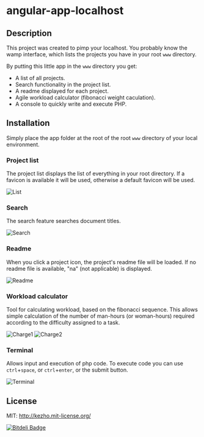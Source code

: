 # angular-app-localhost


## Description
This project was created to pimp your localhost. You probably know the wamp interface, which lists the projects you have in your root `www` directory.

By putting this little app in the `www` directory you get:

* A list of all projects.
* Search functionality in the project list.
* A readme displayed for each project.
* Agile workload calculator (fibonacci weight caculation). 
* A console to quickly write and execute PHP.


## Installation

Simply place the app folder at the root of the root `www` directory of your local environment.


### Project list

The project list displays the list of everything in your root directory.
If a favicon is available it will be used, otherwise a default favicon will be used.

![List](http://www.kezho.com/application/data/demo/angular-app-localhost/images/all.png)


### Search
The search feature searches document titles.

![Search](http://www.kezho.com/application/data/demo/angular-app-localhost/images/search.png)


### Readme
When you click a project icon, the project's readme file will be loaded. If no readme file is available, "na" (not applicable) is displayed.

![Readme](http://www.kezho.com/application/data/demo/angular-app-localhost/images/all.png)

### Workload calculator

Tool for calculating workload, based on the fibonacci sequence. This allows simple calculation of the number of man-hours (or woman-hours) required according to the difficulty assigned to a task.

![Charge1](http://www.kezho.com/application/data/demo/angular-app-localhost/images/poids.png)
![Charge2](http://www.kezho.com/application/data/demo/angular-app-localhost/images/poids2.png)

### Terminal
Allows input and execution of php code.
To execute code you can use `ctrl`+`space`, or `ctrl`+`enter`, or the submit button.

![Terminal](http://www.kezho.com/application/data/demo/angular-app-localhost/images/terminal.png)

License
-------
MIT: http://kezho.mit-license.org/



[![Bitdeli Badge](https://d2weczhvl823v0.cloudfront.net/mfrancois/angular-app-localhost/trend.png)](https://bitdeli.com/free "Bitdeli Badge")

